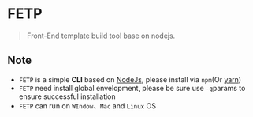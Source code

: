 # FETP

> Front-End template build tool base on nodejs.

## Note

- `FETP` is a simple **CLI** based on [NodeJs](https://nodejs.org/en/), please install via `npm`(Or [yarn](https://yarnpkg.com/en/))
- `FETP` need install global envelopment, please be sure use `-g`params to ensure successful installation
- `FETP` can run on `WIndow`、`Mac` and `Linux` OS
